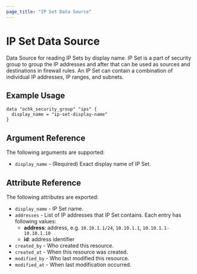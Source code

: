```yaml
---
page_title: "IP Set Data Source"
---
```


# IP Set Data Source

Data Source for reading IP Sets by display name. 
IP Set is a part of security group to group the IP addresses and after that can be used as sources and destinations in firewall rules. An IP Set can contain a combination of individual IP addresses, IP ranges, and subnets. 

## Example Usage

```hcl
data "ochk_security_group" "ips" {
  display_name = "ip-set-display-name"
}
```

## Argument Reference

The following arguments are supported:

* `display_name` - (Required) Exact display name of IP Set.

## Attribute Reference

The following attributes are exported:
 * `display_name` - IP Set name. 
 * `addresses` - List of IP addresses that IP Set contains. Each entry has following values:
   * **address**: address, e.g. `10.10.1.1/24`, `10.10.1.1`, `10.10.1.1-10.10.1.10  `
   * **id**: address identifier
 * `created_by` - Who created this resource.
 * `created_at` - When this resource was created.
 * `modified_by` - Who last modified this resource. 
 * `modified_at` - When last modification occurred. 
     
 
